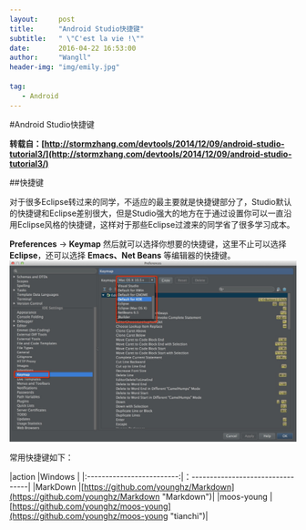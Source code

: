 ```yaml
---
layout:     post
title:      "Android Studio快捷键" 
subtitle:   " \"C'est la vie !\""
date:       2016-04-22 16:53:00
author:     "Wangll"
header-img: "img/emily.jpg"

tag:
   - Android
---    
```




#Android Studio快捷键    


**转载自：[http://stormzhang.com/devtools/2014/12/09/android-studio-tutorial3/](http://stormzhang.com/devtools/2014/12/09/android-studio-tutorial3/)**      


##快捷键

对于很多Eclipse转过来的同学，不适应的最主要就是快捷键部分了，Studio默认的快捷键和Eclipse差别很大，但是Studio强大的地方在于通过设置你可以一直沿用Eclipse风格的快捷键，这样对于那些Eclipse过渡来的同学省了很多学习成本。

**Preferences** -> **Keymap** 然后就可以选择你想要的快捷键，这里不止可以选择**Eclipse**，还可以选择 **Emacs、Net Beans** 等编辑器的快捷键。     
![img](/img/2016-4-22/054.png)    

常用快捷键如下：    

|action                     |Windows                                |
|:-------------------------:|：---------------------------------|
|MarkDown                  |[https://github.com/younghz/Markdown](https://github.com/younghz/Markdown "Markdown")|
|moos-young             |[https://github.com/younghz/moos-young](https://github.com/younghz/moos-young "tianchi")|




























